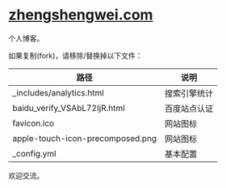[zhengshengwei.com](https://zhengshengwei.com/)
=================


个人博客。


如果复制(fork)，请移除/替换掉以下文件：

路径 | 说明
-----|-----
_includes/analytics.html      | 搜索引擎统计
baidu_verify_VSAbL72IjR.html  | 百度站点认证
favicon.ico  |  网站图标
apple-touch-icon-precomposed.png  |  网站图标
_config.yml  |  基本配置


欢迎交流。

